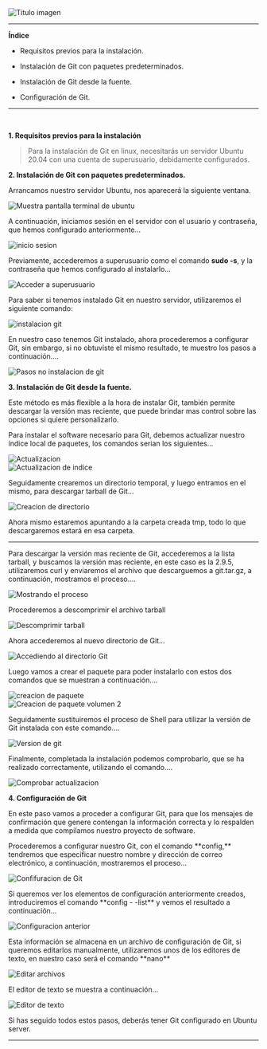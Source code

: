 
<img src="https://user-images.githubusercontent.com/73592097/135716715-ce02a472-f9ea-4b01-be32-cc38e4e535cc.png" alt="Titulo imagen">

<hr/>


 


**Índice**

* Requisitos previos para la instalación.

* Instalación de Git con paquetes predeterminados.

* Instalación de Git desde la fuente.

* Configuración de Git.


<hr/>

<br/>


**1. Requisitos previos para la instalación**

> <p> Para la instalación de Git en linux, necesitarás un servidor Ubuntu 20.04 con una cuenta de superusuario, debidamente configurados.</p>

**2. Instalación de Git con paquetes predeterminados.**

<p>Arrancamos nuestro servidor Ubuntu, nos aparecerá la siguiente ventana.</p>


<img src="https://user-images.githubusercontent.com/73592097/135721463-e480cd2f-231b-4b71-96a9-1d5ca27b6a2f.png" alt="Muestra pantalla terminal de ubuntu">

<p>A continuación, iniciamos sesión en el servidor con el usuario y contraseña, que hemos configurado anteriormente…</p>


<img src="https://user-images.githubusercontent.com/73592097/135721611-2ac6315b-1363-4d40-a665-706a115b7db5.png" alt="inicio sesion">

<p>Previamente, accederemos a superusuario como el comando <strong>sudo -s</strong>, y la contraseña que hemos configurado al instalarlo…</p>


<img src="https://user-images.githubusercontent.com/73592097/135721656-d16172ef-2b66-458a-822e-e817b3bf5ed8.png" alt="Acceder a superusuario">


<p>Para saber si tenemos instalado Git en nuestro servidor, utilizaremos el siguiente comando:</p>

<img src="https://user-images.githubusercontent.com/73592097/135721691-42570526-15e6-408b-8b7f-2d95f6d81257.png" alt="instalacion git">

<p>En nuestro caso tenemos Git instalado, ahora procederemos a configurar Git, sin embargo, si no obtuviste el mismo resultado, te muestro los pasos a continuación….</p>

<img src="https://user-images.githubusercontent.com/73592097/135721700-066ee049-f854-4adf-8241-f4de892f6d5d.png" alt="Pasos no instalacion de git">

**3. Instalación de Git desde la fuente.**

<p>Este método es más flexible a la hora de instalar Git, también permite descargar la versión mas reciente, que puede brindar mas control sobre las opciones si quiere personalizarlo.</p>

<p>Para instalar el software necesario para Git, debemos actualizar nuestro índice local de paquetes, los comandos serian los siguientes…</p>

<img src="https://user-images.githubusercontent.com/73592097/135721702-bb05382f-bdfc-4033-943f-4618381e234a.png" alt="Actualizacion">
<br/>
<img src="https://user-images.githubusercontent.com/73592097/135721703-8a5dea4e-bc01-44d3-a018-a22486699799.png" alt="Actualizacion de indice">


<p>Seguidamente crearemos un directorio temporal, y luego entramos en el mismo, para descargar tarball de Git…</p>

<img src="https://user-images.githubusercontent.com/73592097/135721704-d084939a-e8b3-46db-8746-a44dd0eadab1.png" alt="Creacion de directorio">

<p>Ahora mismo estaremos apuntando a la carpeta creada tmp, todo lo que descargaremos estará en esa carpeta.</p>

<hr/>

<p>Para descargar la versión mas reciente de Git, accederemos a la lista tarball, y buscamos la versión mas reciente, en este caso es la 2.9.5, utilizaremos curl y enviaremos el archivo que descarguemos a git.tar.gz, a continuación, mostramos el proceso….</p>

<img src="https://user-images.githubusercontent.com/73592097/135721706-d8f68824-92aa-4066-b519-eb125cbcc41b.png" alt="Mostrando el proceso">

<p>Procederemos a descomprimir el archivo tarball</p>

<img src="https://user-images.githubusercontent.com/73592097/135721707-f65b155b-72a4-4113-aceb-1f239e2b47f5.png" alt="Descomprimir tarball">

<p>Ahora accederemos al nuevo directorio de Git…</p>

<img src="https://user-images.githubusercontent.com/73592097/135721708-c7ef7d2f-c0e7-4f69-8ad8-9424384e5f4e.png" alt="Accediendo al directorio Git">


<p>Luego vamos a crear el paquete para poder instalarlo con estos dos comandos que se muestran a continuación….</p>

<img src="https://user-images.githubusercontent.com/73592097/135721709-a62838ea-afd5-498d-9e6a-465c1bf10c3e.png" alt="creacion de paquete">
<br/>
<img src="https://user-images.githubusercontent.com/73592097/135721711-071de6c6-326b-4f94-b8ca-24e0ea811ac9.png" alt="Creacion de paquete volumen 2">


<p>Seguidamente sustituiremos el proceso de Shell para utilizar la versión de Git instalada con este comando….</p>

<img src="https://user-images.githubusercontent.com/73592097/135721712-4787780f-9756-42e8-b2db-56ea5b52600c.png" alt="Version de git">


<p>Finalmente, completada la instalación podemos comprobarlo, que se ha realizado correctamente, utilizando el comando….</p>

<img src="https://user-images.githubusercontent.com/73592097/135721713-81d584e8-0bb8-4c4e-afec-53cc41ec5fac.png" alt="Comprobar actualizacion">


**4. Configuración de Git**

<p>En este paso vamos a proceder a configurar Git, para que los mensajes de confirmación que genere contengan la información correcta y lo respalden a medida que compilamos nuestro proyecto de software.</p>
<p>Procederemos a configurar nuestro Git, con el comando **config,** tendremos que especificar nuestro nombre y dirección de correo electrónico, a continuación, mostraremos el proceso...</p>

<img src="https://user-images.githubusercontent.com/73592097/135723216-49c09000-c733-4f9f-b52c-42209a452620.png" alt="Confifuracion de Git">

<p>Si queremos ver los elementos de configuración anteriormente creados, introduciremos el comando **config - -list** y vemos el resultado a continuación…</p>

<img src="https://user-images.githubusercontent.com/73592097/135723218-0807ef5d-082b-468c-9909-fdcebf9a1509.png" alt="Configuracion anterior">

<p>Esta información se almacena en un archivo de configuración de Git, si queremos editarlos manualmente, utilizaremos unos de los editores de texto, en nuestro caso será el comando **nano**</p>

<img src="https://user-images.githubusercontent.com/73592097/135723219-503a9dec-9dd5-4b5d-a3ee-bc753a8209f0.png" alt="Editar archivos">

<p>El editor de texto se muestra a continuación...</p>

<img src="https://user-images.githubusercontent.com/73592097/135723221-40bb0e12-bfa7-4a07-8663-907b792f702d.png" alt="Editor de texto">

<p>Si has seguido todos estos pasos, deberás tener Git configurado en Ubuntu server.</p>

<hr/>

